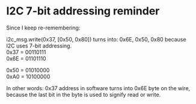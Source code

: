 # I2C 7-bit addressing reminder

Since I keep re-remembering:

i2c_msg.write(0x37, [0x50, 0x80]) turns into: 0x6E, 0x50, 0x80 because I2C uses 7-bit addressing.  
0x37 = 00110111  
0x6E = 01101110  

0x50 = 01010000  
0xA0 = 10100000  

In other words: 0x37 address in software turns into 0x6E byte on the wire, because the last bit in the byte is used to signify read or write.
